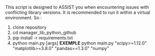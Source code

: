 This script is designed to ASSIST you when encountering issues with conflicting library versions.
It is recommended to run it within a virtual environment.
So :
1) clone repository
2) cd manager_lib_python_github
3) pip install -r requirements.txt
4) python main.py [args]
**EXEMPLE**
python main.py "scipy>=1.12.0" "matplotlib>=3.8.0" "pandas==1.3.0" "numpy"

